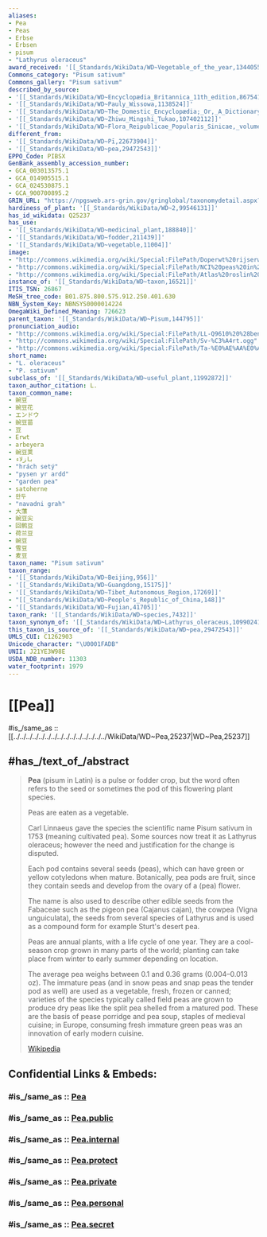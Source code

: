 ```yaml
---
aliases:
- Pea
- Peas
- Erbse
- Erbsen
- pisum
- "Lathyrus oleraceus"
award_received: '[[_Standards/WikiData/WD~Vegetable_of_the_year,1344055]]'
Commons_category: "Pisum sativum"
Commons_gallery: "Pisum sativum"
described_by_source:
- '[[_Standards/WikiData/WD~Encyclopædia_Britannica_11th_edition,867541]]'
- '[[_Standards/WikiData/WD~Pauly_Wissowa,1138524]]'
- '[[_Standards/WikiData/WD~The_Domestic_Encyclopædia;_Or,_A_Dictionary_Of_Facts,_And_Useful_Knowledge,56441911]]'
- '[[_Standards/WikiData/WD~Zhiwu_Mingshi_Tukao,107402112]]'
- '[[_Standards/WikiData/WD~Flora_Reipublicae_Popularis_Sinicae,_volume_42(2),112869425]]'
different_from:
- '[[_Standards/WikiData/WD~Pī,22673904]]'
- '[[_Standards/WikiData/WD~pea,29472543]]'
EPPO_Code: PIBSX
GenBank_assembly_accession_number:
- GCA_003013575.1
- GCA_014905515.1
- GCA_024530875.1
- GCA_900700895.2
GRIN_URL: "https://npgsweb.ars-grin.gov/gringlobal/taxonomydetail.aspx?id=300472"
hardiness_of_plant: '[[_Standards/WikiData/WD~2,99546131]]'
has_id_wikidata: Q25237
has_use:
- '[[_Standards/WikiData/WD~medicinal_plant,188840]]'
- '[[_Standards/WikiData/WD~fodder,211439]]'
- '[[_Standards/WikiData/WD~vegetable,11004]]'
image:
- "http://commons.wikimedia.org/wiki/Special:FilePath/Doperwt%20rijserwt%20peulen%20Pisum%20sativum.jpg"
- "http://commons.wikimedia.org/wiki/Special:FilePath/NCI%20peas%20in%20pod.jpg"
- "http://commons.wikimedia.org/wiki/Special:FilePath/Atlas%20roslin%20pl%20Groch%20zwyczajny%2010130%207607.jpg"
instance_of: '[[_Standards/WikiData/WD~taxon,16521]]'
ITIS_TSN: 26867
MeSH_tree_code: B01.875.800.575.912.250.401.630
NBN_System_Key: NBNSYS0000014224
OmegaWiki_Defined_Meaning: 726623
parent_taxon: '[[_Standards/WikiData/WD~Pisum,144795]]'
pronunciation_audio:
- "http://commons.wikimedia.org/wiki/Special:FilePath/LL-Q9610%20%28ben%29-Titodutta-%E0%A6%AE%E0%A6%9F%E0%A6%B0%E0%A6%B6%E0%A7%81%E0%A6%81%E0%A6%9F%E0%A6%BF.wav"
- "http://commons.wikimedia.org/wiki/Special:FilePath/Sv-%C3%A4rt.ogg"
- "http://commons.wikimedia.org/wiki/Special:FilePath/Ta-%E0%AE%AA%E0%AE%9F%E0%AF%8D%E0%AE%9F%E0%AE%BE%E0%AE%A3%E0%AE%BF.ogg"
short_name:
- "L. oleraceus"
- "P. sativum"
subclass_of: '[[_Standards/WikiData/WD~useful_plant,11992872]]'
taxon_author_citation: L.
taxon_common_name:
- 豌豆
- 豌豆花
- エンドウ
- 豌豆苗
- 豆
- Erwt
- arbeyera
- 豌豆荚
- بازلاء
- "hrách setý"
- "pysen yr ardd"
- "garden pea"
- satoherne
- 완두
- "navadni grah"
- 大薸
- 豌豆尖
- 回鹘豆
- 荷兰豆
- 豌豆
- 雪豆
- 麦豆
taxon_name: "Pisum sativum"
taxon_range:
- '[[_Standards/WikiData/WD~Beijing,956]]'
- '[[_Standards/WikiData/WD~Guangdong,15175]]'
- '[[_Standards/WikiData/WD~Tibet_Autonomous_Region,17269]]'
- "[[_Standards/WikiData/WD~People's_Republic_of_China,148]]"
- '[[_Standards/WikiData/WD~Fujian,41705]]'
taxon_rank: '[[_Standards/WikiData/WD~species,7432]]'
taxon_synonym_of: '[[_Standards/WikiData/WD~Lathyrus_oleraceus,109902416]]'
this_taxon_is_source_of: '[[_Standards/WikiData/WD~pea,29472543]]'
UMLS_CUI: C1262903
Unicode_character: "\U0001FADB"
UNII: J21YE3W98E
USDA_NDB_number: 11303
water_footprint: 1979
---
```


# [[Pea]] 

#is_/same_as :: [[../../../../../../../../../../../../../../../WikiData/WD~Pea,25237|WD~Pea,25237]] 

## #has_/text_of_/abstract 

> **Pea** (pisum in Latin) is a pulse or fodder crop, 
> but the word often refers to the seed 
> or sometimes the pod of this flowering plant species. 
> 
> Peas are eaten as a vegetable. 
> 
> Carl Linnaeus gave the species the scientific name Pisum sativum in 1753 
> (meaning cultivated pea). 
> Some sources now treat it as Lathyrus oleraceus; 
> however the need and justification for the change is disputed. 
> 
> Each pod contains several seeds (peas), which can have green or yellow cotyledons when mature. 
> Botanically, pea pods are fruit, since they contain seeds 
> and develop from the ovary of a (pea) flower. 
> 
> The name is also used to describe other edible seeds from the Fabaceae 
> such as the pigeon pea (Cajanus cajan), the cowpea (Vigna unguiculata), 
> the seeds from several species of Lathyrus 
> and is used as a compound form for example Sturt's desert pea.
>
> Peas are annual plants, with a life cycle of one year. 
> They are a cool-season crop grown in many parts of the world; 
> planting can take place from winter to early summer depending on location. 
> 
> The average pea weighs between 0.1 and 0.36 grams (0.004–0.013 oz). 
> The immature peas (and in snow peas and snap peas the tender pod as well) 
> are used as a vegetable, fresh, frozen or canned; 
> varieties of the species typically called field peas are grown 
> to produce dry peas like the split pea shelled from a matured pod. 
> These are the basis of pease porridge and pea soup, staples of medieval cuisine; 
> in Europe, consuming fresh immature green peas was an innovation of early modern cuisine.
>
> [Wikipedia](https://en.wikipedia.org/wiki/Pea) 


## Confidential Links & Embeds: 

### #is_/same_as :: [Pea](/_Standards/bio/bio~Domain/Eukarya/Plant/Land_Plant/Seed_Plant/Flowering_Plant/Eudicots/Core_Eudicots/Rosids/Fabales/Fabaceae/Papilionoideae/Hologalegina/Fabeae/Pea.md) 

### #is_/same_as :: [Pea.public](/_public/bio/bio~Domain/Eukarya/Plant/Land_Plant/Seed_Plant/Flowering_Plant/Eudicots/Core_Eudicots/Rosids/Fabales/Fabaceae/Papilionoideae/Hologalegina/Fabeae/Pea.public.md) 

### #is_/same_as :: [Pea.internal](/_internal/bio/bio~Domain/Eukarya/Plant/Land_Plant/Seed_Plant/Flowering_Plant/Eudicots/Core_Eudicots/Rosids/Fabales/Fabaceae/Papilionoideae/Hologalegina/Fabeae/Pea.internal.md) 

### #is_/same_as :: [Pea.protect](/_protect/bio/bio~Domain/Eukarya/Plant/Land_Plant/Seed_Plant/Flowering_Plant/Eudicots/Core_Eudicots/Rosids/Fabales/Fabaceae/Papilionoideae/Hologalegina/Fabeae/Pea.protect.md) 

### #is_/same_as :: [Pea.private](/_private/bio/bio~Domain/Eukarya/Plant/Land_Plant/Seed_Plant/Flowering_Plant/Eudicots/Core_Eudicots/Rosids/Fabales/Fabaceae/Papilionoideae/Hologalegina/Fabeae/Pea.private.md) 

### #is_/same_as :: [Pea.personal](/_personal/bio/bio~Domain/Eukarya/Plant/Land_Plant/Seed_Plant/Flowering_Plant/Eudicots/Core_Eudicots/Rosids/Fabales/Fabaceae/Papilionoideae/Hologalegina/Fabeae/Pea.personal.md) 

### #is_/same_as :: [Pea.secret](/_secret/bio/bio~Domain/Eukarya/Plant/Land_Plant/Seed_Plant/Flowering_Plant/Eudicots/Core_Eudicots/Rosids/Fabales/Fabaceae/Papilionoideae/Hologalegina/Fabeae/Pea.secret.md)

